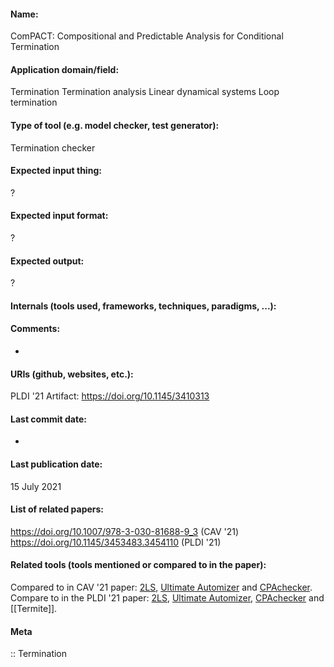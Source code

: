 #### Name:
ComPACT: Compositional and Predictable Analysis for Conditional Termination

#### Application domain/field:
Termination
Termination analysis
Linear dynamical systems
Loop termination

#### Type of tool (e.g. model checker, test generator):
Termination checker

#### Expected input thing:
?

#### Expected input format:
?

#### Expected output:
?

#### Internals (tools used, frameworks, techniques, paradigms, ...):

#### Comments:
-

#### URIs (github, websites, etc.):
PLDI '21 Artifact: https://doi.org/10.1145/3410313

#### Last commit date:
-

#### Last publication date:
15 July 2021

#### List of related papers:
https://doi.org/10.1007/978-3-030-81688-9_3 (CAV '21)
https://doi.org/10.1145/3453483.3454110 (PLDI '21)

#### Related tools (tools mentioned or compared to in the paper):
Compared to in CAV '21 paper: [2LS](2LS.md), [Ultimate Automizer](Ultimate%20Automizer.md) and [CPAchecker](Checkers/CPAchecker.md).
Compare to in the PLDI '21 paper: [2LS](2LS.md), [Ultimate Automizer](Ultimate%20Automizer.md), [CPAchecker](Checkers/CPAchecker.md) and [[Termite]].

#### Meta
:: Termination